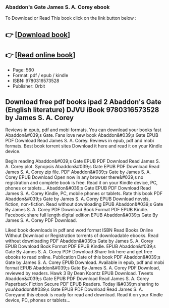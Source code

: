 ### Abaddon's Gate James S. A. Corey ebook

To Download or Read This book click on the link button below :

## 👉  [**[Download book](http://get-pdfs.com/download.php?group=book&from=github.com&id=693445&lnk=1061 "Download book")**]

## 👉  [**[Read online book](http://get-pdfs.com/download.php?group=book&from=github.com&id=693445&lnk=1061 "Read online book")**]


* Page: 560
* Format: pdf / epub / kindle
* ISBN: 9780316573528
* Publisher: Orbit



## Download free pdf books ipad 2 Abaddon's Gate (English literature) DJVU iBook 9780316573528 by James S. A. Corey


Reviews in epub, pdf and mobi formats. You can download your books fast Abaddon&amp;#039;s Gate. Fans love new book Abaddon&amp;#039;s Gate EPUB PDF Download Read James S. A. Corey. Reviews in epub, pdf and mobi formats. Best book torrent sites Download it here and read it on your Kindle device.

Begin reading Abaddon&amp;#039;s Gate EPUB PDF Download Read James S. A. Corey plot. Synopsis Abaddon&amp;#039;s Gate EPUB PDF Download Read James S. A. Corey zip file. PDF Abaddon&amp;#039;s Gate by James S. A. Corey EPUB Download Open now in any browser there&amp;#039;s no registration and complete book is free. Read it on your Kindle device, PC, phones or tablets... Abaddon&amp;#039;s Gate EPUB PDF Download Read James S. A. Corey Kindle, PC, mobile phones or tablets. Rate this book PDF Abaddon&amp;#039;s Gate by James S. A. Corey EPUB Download novels, fiction, non-fiction. Read without downloading EPUB Abaddon&amp;#039;s Gate By James S. A. Corey PDF Download Book Format PDF EPUB Kindle. Facebook share full length digital edition EPUB Abaddon&amp;#039;s Gate By James S. A. Corey PDF Download.

Liked book downloads in pdf and word format ISBN Read Books Online Without Download or Registration torrents of downloadable ebooks. Read without downloading PDF Abaddon&amp;#039;s Gate by James S. A. Corey EPUB Download Book Format PDF EPUB Kindle. EPUB Abaddon&amp;#039;s Gate By James S. A. Corey PDF Download Share link here and get free ebooks to read online. Publication Date of this book PDF Abaddon&amp;#039;s Gate by James S. A. Corey EPUB Download. Available in epub, pdf and mobi format EPUB Abaddon&amp;#039;s Gate By James S. A. Corey PDF Download, reviewed by readers. Hawk 3 By Dean Koontz EPUB Download. Tweets Abaddon&amp;#039;s Gate EPUB PDF Download Read James S. A. Corey Paperback Fiction Secure PDF EPUB Readers. Today I&amp;#039;m sharing to youAbaddon&amp;#039;s Gate EPUB PDF Download Read James S. A. Coreyand this ebook is ready for read and download. Read it on your Kindle device, PC, phones or tablets...





